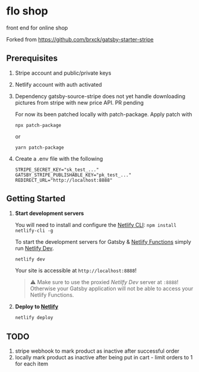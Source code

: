 # flo shop
front end for online shop

Forked from https://github.com/brxck/gatsby-starter-stripe

## Prerequisites
1. Stripe account and public/private keys

2. Netlify account with auth activated

3. Dependency gatsby-source-stripe does not yet handle downloading pictures from stripe with new price API. PR pending

   For now its been patched locally with patch-package. Apply patch with
   ```
   npx patch-package
   ```

   or
   ```
   yarn patch-package
   ```

4. Create a .env file with the following
   ```
   STRIPE_SECRET_KEY="sk_test_..."
   GATSBY_STRIPE_PUBLISHABLE_KEY="pk_test_..."
   REDIRECT_URL="http://localhost:8888"
   ```

## Getting Started

1. **Start development servers**

   You will need to install and configure the [Netlify CLI](https://docs.netlify.com/cli/get-started/): `npm install netlify-cli -g`

   To start the development servers for Gatsby & [Netlify Functions](https://github.com/netlify/netlify-lambda#usage) simply run [Netlify Dev](https://www.netlify.com/products/dev).

   ```sh
   netlify dev
   ```

   Your site is accessible at `http://localhost:8888`!

   > :warning: Make sure to use the proxied _Netilfy Dev_ server at `:8888`! Otherwise your Gatsby application will not be able to access your Netlify Functions.


2. **Deploy to [Netlify](https://www.netlify.com/docs)**

   ```sh
   netlify deploy
   ```

## TODO
1. stripe webhook to mark product as inactive after successful order
2. locally mark product as inactive after being put in cart - limit orders to 1 for each item

